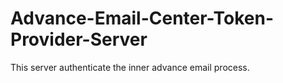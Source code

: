 # Advance-Email-Center-Token-Provider-Server
This server authenticate the inner advance email process.
